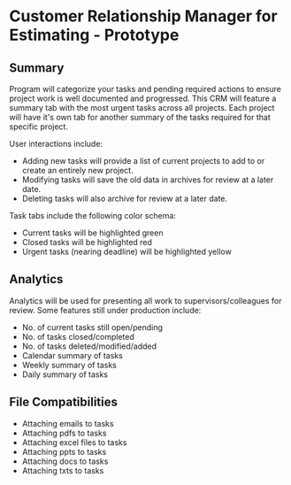 # Customer Relationship Manager for Estimating - Prototype
## Summary
Program will categorize your tasks and pending required actions to ensure project work is well documented and progressed. This CRM will feature a summary tab with the most urgent tasks across all projects. Each project will have it's own tab for another summary of the tasks required for that specific project.

User interactions include:
- Adding new tasks will provide a list of current projects to add to or create an entirely new project.
- Modifying tasks will save the old data in archives for review at a later date.
- Deleting tasks will also archive for review at a later date.

Task tabs include the following color schema: 
- Current tasks will be highlighted green
- Closed tasks will be highlighted red
- Urgent tasks (nearing deadline) will be highlighted yellow

## Analytics
Analytics will be used for presenting all work to supervisors/colleagues for review. Some features still under production include:
- No. of current tasks still open/pending
- No. of tasks closed/completed
- No. of tasks deleted/modified/added
- Calendar summary of tasks
- Weekly summary of tasks
- Daily summary of tasks

## File Compatibilities
- Attaching emails to tasks
- Attaching pdfs to tasks
- Attaching excel files to tasks
- Attaching ppts to tasks
- Attaching docs to tasks
- Attaching txts to tasks
